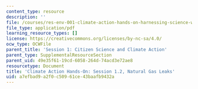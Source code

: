 ```yaml
---
content_type: resource
description: ''
file: /courses/res-env-001-climate-action-hands-on-harnessing-science-with-communities-to-cut-carbon-january-iap-2017/a7efbad9a2f0c50961ce43baafb9432a_MITRES_ENV_001IAP17_ses1.2_gasleaks.pdf
file_type: application/pdf
learning_resource_types: []
license: https://creativecommons.org/licenses/by-nc-sa/4.0/
ocw_type: OCWFile
parent_title: 'Session 1: Citizen Science and Climate Action'
parent_type: SupplementalResourceSection
parent_uid: 49e35f61-19cd-6058-264d-74acd3e72ae8
resourcetype: Document
title: 'Climate Action Hands-On: Session 1.2, Natural Gas Leaks'
uid: a7efbad9-a2f0-c509-61ce-43baafb9432a
---
```

